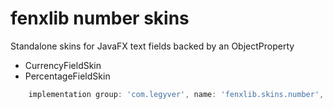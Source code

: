 # fenxlib number skins
Standalone skins for JavaFX text fields backed by an ObjectProperty<BigDecimal>
- CurrencyFieldSkin
- PercentageFieldSkin

```gradle
    implementation group: 'com.legyver', name: 'fenxlib.skins.number', version: '3.0.0-alpha.5'
```